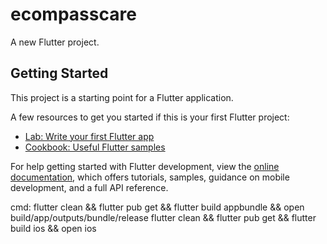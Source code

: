 # ecompasscare

A new Flutter project.

## Getting Started

This project is a starting point for a Flutter application.

A few resources to get you started if this is your first Flutter project:

- [Lab: Write your first Flutter app](https://docs.flutter.dev/get-started/codelab)
- [Cookbook: Useful Flutter samples](https://docs.flutter.dev/cookbook)

For help getting started with Flutter development, view the
[online documentation](https://docs.flutter.dev/), which offers tutorials,
samples, guidance on mobile development, and a full API reference.

<!-- source="$(readlink -f "${source}")" -->
<!-- export PATH="$PATH":"$HOME/.pub-cache/bin" -->

cmd:
flutter clean && flutter pub get && flutter build appbundle && open build/app/outputs/bundle/release
flutter clean && flutter pub get && flutter build ios && open ios
